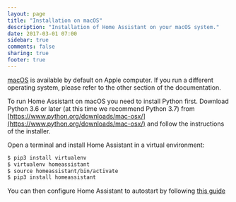 ```yaml
---
layout: page
title: "Installation on macOS"
description: "Installation of Home Assistant on your macOS system."
date: 2017-03-01 07:00
sidebar: true
comments: false
sharing: true
footer: true
---
```


[macOS](http://www.apple.com/macos/) is available by default on Apple computer. If you run a different operating system, please refer to the other section of the documentation.

To run Home Assistant on macOS you need to install Python first. Download Python 3.6 or later (at this time we recommend Python 3.7) from [https://www.python.org/downloads/mac-osx/](https://www.python.org/downloads/mac-osx/) and follow the instructions of the installer.

Open a terminal and install Home Assistant in a virtual environment:

```bash
$ pip3 install virtualenv
$ virtualenv homeassistant
$ source homeassistant/bin/activate
$ pip3 install homeassistant
```

You can then configure Home Assistant to autostart by following [this guide](/docs/autostart/macos/)
